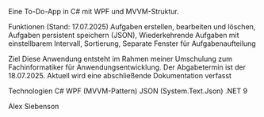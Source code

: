 Eine To-Do-App in C# mit WPF und MVVM-Struktur.

Funktionen (Stand: 17.07.2025)
Aufgaben erstellen, bearbeiten und löschen,
Aufgaben persistent speichern (JSON),
Wiederkehrende Aufgaben mit einstellbarem Intervall,
Sortierung,
Separate Fenster für Aufgabenaufteilung

Ziel
Diese Anwendung entsteht im Rahmen meiner Umschulung zum Fachinformatiker für Anwendungsentwicklung.
Der Abgabetermin ist der 18.07.2025.
Aktuell wird eine abschließende Dokumentation verfasst

Technologien
C#
WPF (MVVM-Pattern)
JSON (System.Text.Json)
.NET 9

Alex Siebenson
